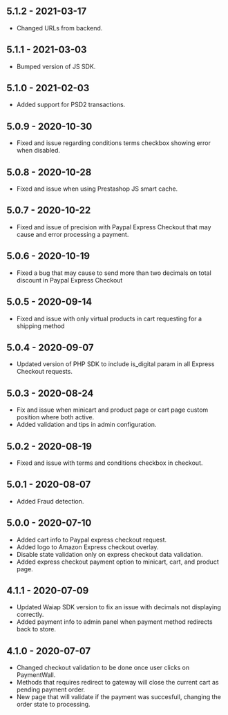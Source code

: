 ## 5.1.2 - 2021-03-17

- Changed URLs from backend.

## 5.1.1 - 2021-03-03
- Bumped version of JS SDK.

## 5.1.0 - 2021-02-03

- Added support for PSD2 transactions.
## 5.0.9 - 2020-10-30

- Fixed and issue regarding conditions terms checkbox showing error when disabled.

## 5.0.8 - 2020-10-28

- Fixed and issue when using Prestashop JS smart cache.

## 5.0.7 - 2020-10-22

- Fixed and issue of precision with Paypal Express Checkout that may cause and error processing a payment.

## 5.0.6 - 2020-10-19

- Fixed a bug that may cause to send more than two decimals on total discount in Paypal Express Checkout

## 5.0.5 - 2020-09-14

- Fixed and issue with only virtual products in cart requesting for a shipping method

## 5.0.4 - 2020-09-07

- Updated version of PHP SDK to include is_digital param in all Express Checkout requests.

## 5.0.3 - 2020-08-24

- Fix and issue when minicart and product page or cart page custom position where both active.
- Added validation and tips in admin configuration.

## 5.0.2 - 2020-08-19

- Fixed and issue with terms and conditions checkbox in checkout.

## 5.0.1 - 2020-08-07

- Added Fraud detection.

## 5.0.0 - 2020-07-10

- Added cart info to Paypal express checkout request.
- Added logo to Amazon Express checkout overlay.
- Disable state validation only on express checkout data validation.
- Added express checkout payment option to minicart, cart, and product page.

## 4.1.1 - 2020-07-09

- Updated Waiap SDK version to fix an issue with decimals not displaying correctly.
- Added payment info to admin panel when payment method redirects back to store.

## 4.1.0 - 2020-07-07

- Changed checkout validation to be done once user clicks on PaymentWall.
- Methods that requires redirect to gateway will close the current cart as pending payment order.
- New page that will validate if the payment was succesfull, changing the order state to processing.